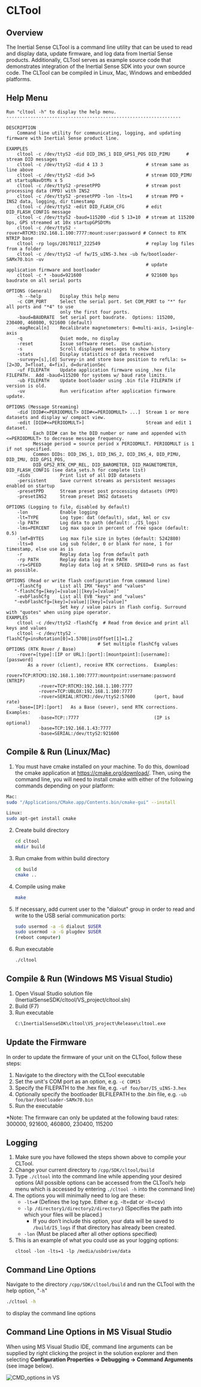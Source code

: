 # CLTool

## Overview
The Inertial Sense CLTool is a command line utility that can be used to read and display data, update firmware, and log data from Inertial Sense products. Additionally, CLTool serves as example source code that demonstrates integration of the Inertial Sense SDK into your own source code. The CLTool can be compiled in Linux, Mac, Windows and embedded platforms.

## Help Menu

```
Run "cltool -h" to display the help menu.
-----------------------------------------------------------------

DESCRIPTION
    Command line utility for communicating, logging, and updating firmware with Inertial Sense product line.

EXAMPLES
    cltool -c /dev/ttyS2 -did DID_INS_1 DID_GPS1_POS DID_PIMU      # stream DID messages
    cltool -c /dev/ttyS2 -did 4 13 3                # stream same as line above
    cltool -c /dev/ttyS2 -did 3=5                   # stream DID_PIMU at startupNavDtMs x 5
    cltool -c /dev/ttyS2 -presetPPD                 # stream post processing data (PPD) with INS2
    cltool -c /dev/ttyS2 -presetPPD -lon -lts=1     # stream PPD + INS2 data, logging, dir timestamp
    cltool -c /dev/ttyS2 -edit DID_FLASH_CFG        # edit DID_FLASH_CONFIG message
    cltool -c /dev/ttyS2 -baud=115200 -did 5 13=10  # stream at 115200 bps, GPS streamed at 10x startupGPSDtMs
    cltool -c /dev/ttyS2 -rover=RTCM3:192.168.1.100:7777:mount:user:password # Connect to RTK NTRIP base
    cltool -rp logs/20170117_222549                 # replay log files from a folder
    cltool -c /dev/ttyS2 -uf fw/IS_uINS-3.hex -ub fw/bootloader-SAMx70.bin -uv
                                                    # update application firmware and bootloader
    cltool -c * -baud=921600                        # 921600 bps baudrate on all serial ports

OPTIONS (General)
    -h --help       Display this help menu
    -c COM_PORT     Select the serial port. Set COM_PORT to "*" for all ports and "*4" to use
                    only the first four ports.
    -baud=BAUDRATE  Set serial port baudrate.  Options: 115200, 230400, 460800, 921600 (default)
    -magRecal[n]    Recalibrate magnetometers: 0=multi-axis, 1=single-axis
    -q              Quiet mode, no display
    -reset          Issue software reset.  Use caution.
    -s              Scroll displayed messages to show history
    -stats          Display statistics of data received
    -survey=[s],[d] Survey-in and store base position to refLla: s=[2=3D, 3=float, 4=fix], d=durationSec
    -uf FILEPATH    Update application firmware using .hex file FILEPATH.  Add -baud=115200 for systems w/ baud rate limits.
    -ub FILEPATH    Update bootloader using .bin file FILEPATH if version is old.
    -uv             Run verification after application firmware update.

OPTIONS (Message Streaming)
    -did [DID#<=PERIODMULT> DID#<=PERIODMULT> ...]  Stream 1 or more datasets and display w/ compact view.
    -edit [DID#<=PERIODMULT>]                       Stream and edit 1 dataset.
          Each DID# can be the DID number or name and appended with <=PERIODMULT> to decrease message frequency.
          Message period = source period x PERIODMULT. PERIODMULT is 1 if not specified.
          Common DIDs: DID_INS_1, DID_INS_2, DID_INS_4, DID_PIMU, DID_IMU, DID_GPS1_POS,
          DID_GPS2_RTK_CMP_REL, DID_BAROMETER, DID_MAGNETOMETER, DID_FLASH_CONFIG (see data_sets.h for complete list)
    -dids           Print list of all DID datasets
    -persistent     Save current streams as persistent messages enabled on startup
    -presetPPD      Stream preset post processing datasets (PPD)
    -presetINS2     Stream preset INS2 datasets

OPTIONS (Logging to file, disabled by default)
    -lon            Enable logging
    -lt=TYPE        Log type: dat (default), sdat, kml or csv
    -lp PATH        Log data to path (default: ./IS_logs)
    -lms=PERCENT    Log max space in percent of free space (default: 0.5)
    -lmf=BYTES      Log max file size in bytes (default: 5242880)
    -lts=0          Log sub folder, 0 or blank for none, 1 for timestamp, else use as is
    -r              Replay data log from default path
    -rp PATH        Replay data log from PATH
    -rs=SPEED       Replay data log at x SPEED. SPEED=0 runs as fast as possible.

OPTIONS (Read or write flash configuration from command line)
    -flashCfg       List all IMX "keys" and "values"
   "-flashCfg=[key]=[value]|[key]=[value]"
    -evbFlashCfg    List all EVB "keys" and "values"
   "-evbFlashCfg=[key]=[value]|[key]=[value]"
                    Set key / value pairs in flash config. Surround with "quotes" when using pipe operator.
EXAMPLES
    cltool -c /dev/ttyS2 -flashCfg  # Read from device and print all keys and values
    cltool -c /dev/ttyS2 -flashCfg=insRotation[0]=1.5708|insOffset[1]=1.2
                                  # Set multiple flashCfg values
OPTIONS (RTK Rover / Base)
    -rover=[type]:[IP or URL]:[port]:[mountpoint]:[username]:[password]
        As a rover (client), receive RTK corrections.  Examples:
            -rover=TCP:RTCM3:192.168.1.100:7777:mountpoint:username:password   (NTRIP)
            -rover=TCP:RTCM3:192.168.1.100:7777
            -rover=TCP:UBLOX:192.168.1.100:7777
            -rover=SERIAL:RTCM3:/dev/ttyS2:57600       (port, baud rate)
    -base=[IP]:[port]   As a Base (sever), send RTK corrections.  Examples:
            -base=TCP::7777                            (IP is optional)
            -base=TCP:192.168.1.43:7777
            -base=SERIAL:/dev/ttyS2:921600
```

## Compile & Run (Linux/Mac)

1. You must have cmake installed on your machine. To do this, download the cmake application at https://cmake.org/download/. Then, using the command line, you will need to install cmake with either of the following commands depending on your platform:
```bash
Mac:
sudo "/Applications/CMake.app/Contents.bin/cmake-gui" --install

Linux:
sudo apt-get install cmake
```
2. Create build directory
   ```bash
   cd cltool
   mkdir build
   ```

2. Run cmake from within build directory
   ```bash
   cd build
   cmake ..
   ```

3. Compile using make
   ```bash
   make
   ```

4. If necessary, add current user to the "dialout" group in order to read and write to the USB serial communication ports:
   ```bash
   sudo usermod -a -G dialout $USER
   sudo usermod -a -G plugdev $USER
   (reboot computer)
   ```

5. Run executable
   ``` bash
   ./cltool
   ```

## Compile & Run (Windows MS Visual Studio)
1. Open Visual Studio solution file (InertialSenseSDK/cltool/VS_project/cltool.sln)
2. Build (F7)
3. Run executable
   ``` bash
   C:\InertialSenseSDK\cltool\VS_project\Release\cltool.exe
   ```
## Update the Firmware
In order to update the firmware of your unit on the CLTool, follow these steps:

1. Navigate to the directory with the CLTool executable
1. Set the unit's COM port as an option, e.g. `-c COM15`
1. Specify the FILEPATH to the .hex file, e.g. `-uf foo/bar/IS_uINS-3.hex`
1. Optionally specify the bootloader BLFILEPATH to the .bin file, e.g. `-ub foo/bar/bootloader-SAMx70.bin`
1. Run the executable

*Note: The firmware can only be updated at the following baud rates: 300000, 921600, 460800, 230400, 115200

## Logging

1. Make sure you have followed the steps shown above to compile your CLTool.
1. Change your current directory to `/cpp/SDK/cltool/build`
1. Type `./cltool` into the command line while appending your desired options (All possible options can be accessed from the CLTool’s help menu which is accessed by entering `./cltool -h` into the command line)
1. The options you will minimally need to log are these:
	* `-lt=#` (Defines the log type. Either e.g. -lt=dat or -lt=csv)
	* `-lp /directory1/directory2/directory3` (Specifies the path into which your files will be placed.)
		* If you don’t include this option, your data will be saved to `/build/IS_logs` if that directory has already been created.
	* `-lon` (Must be placed after all other options specified)
1. This is an example of what you could use as your logging options:
   ```
   cltool -lon -lts=1 -lp /media/usbdrive/data
   ```

## Command Line Options

Navigate to the directory `/cpp/SDK/cltool/build` and run the CLTool with the help option, "`-h`"

``` bash
./cltool -h
```

to display the command line options

## Command Line Options in MS Visual Studio
When using MS Visual Studio IDE, command line arguments can be supplied by right clicking the project in the solution explorer and then selecting **Configuration Properties -> Debugging -> Command Arguments** (see image below).

![CMD_options in VS](images/2.7.png)
